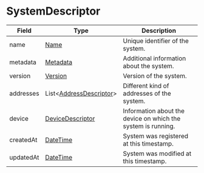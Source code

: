 # SystemDescriptor

Field | Type | Description
--- | --- | ---
name | [Name](../primitives.md#name) | Unique identifier of the system.
metadata | [Metadata](../data-models/metadata.md) | Additional information about the system.
version | [Version](../primitives.md#version) | Version of the system.
addresses | List<[AddressDescriptor](../data-models/address-descriptor.md)> | Different kind of addresses of the system.
device | [DeviceDescriptor](../data-models/device-descriptor.md) | Information about the device on which the system is running.
createdAt | [DateTime](../primitives.md#datetime) | System was registered at this timestamp.
updatedAt | [DateTime](../primitives.md#datetime) | System was modified at this timestamp.